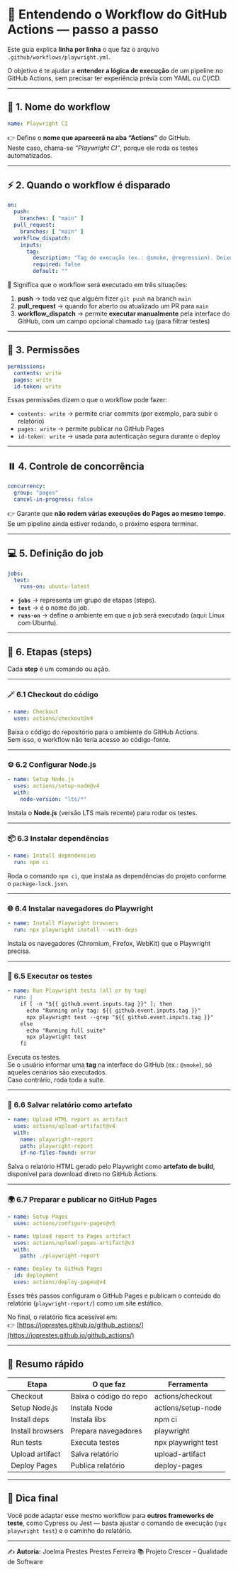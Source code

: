 # 🧩 Entendendo o Workflow do GitHub Actions — passo a passo

Este guia explica **linha por linha** o que faz o arquivo `.github/workflows/playwright.yml`.

O objetivo é te ajudar a **entender a lógica de execução** de um pipeline no GitHub Actions, sem precisar ter experiência prévia com YAML ou CI/CD.

---

## 🧾 1. Nome do workflow

```yaml
name: Playwright CI
```

👉 Define o **nome que aparecerá na aba “Actions”** do GitHub.  
Neste caso, chama-se *“Playwright CI”*, porque ele roda os testes automatizados.

---

## ⚡ 2. Quando o workflow é disparado

```yaml
on:
  push:
    branches: [ "main" ]
  pull_request:
    branches: [ "main" ]
  workflow_dispatch:
    inputs:
      tag:
        description: "Tag de execução (ex.: @smoke, @regression). Deixe vazio para rodar tudo."
        required: false
        default: ""
```

📖 Significa que o workflow será executado em três situações:
1. **push** → toda vez que alguém fizer `git push` na branch `main`  
2. **pull_request** → quando for aberto ou atualizado um PR para `main`  
3. **workflow_dispatch** → permite **executar manualmente** pela interface do GitHub, com um campo opcional chamado `tag` (para filtrar testes)

---

## 🔐 3. Permissões

```yaml
permissions:
  contents: write
  pages: write
  id-token: write
```

Essas permissões dizem o que o workflow pode fazer:
- `contents: write` → permite criar commits (por exemplo, para subir o relatório)  
- `pages: write` → permite publicar no GitHub Pages  
- `id-token: write` → usada para autenticação segura durante o deploy

---

## ⏸️ 4. Controle de concorrência

```yaml
concurrency:
  group: "pages"
  cancel-in-progress: false
```

👉 Garante que **não rodem várias execuções do Pages ao mesmo tempo**.  
Se um pipeline ainda estiver rodando, o próximo espera terminar.

---

## 💻 5. Definição do job

```yaml
jobs:
  test:
    runs-on: ubuntu-latest
```

- **`jobs`** → representa um grupo de etapas (steps).  
- **`test`** → é o nome do job.  
- **`runs-on`** → define o ambiente em que o job será executado (aqui: Linux com Ubuntu).

---

## 🧱 6. Etapas (steps)

Cada **step** é um comando ou ação.

---

### 🪄 6.1 Checkout do código

```yaml
- name: Checkout
  uses: actions/checkout@v4
```

Baixa o código do repositório para o ambiente do GitHub Actions.  
Sem isso, o workflow não teria acesso ao código-fonte.

---

### ⚙️ 6.2 Configurar Node.js

```yaml
- name: Setup Node.js
  uses: actions/setup-node@v4
  with:
    node-version: "lts/*"
```

Instala o **Node.js** (versão LTS mais recente) para rodar os testes.

---

### 📦 6.3 Instalar dependências

```yaml
- name: Install dependencies
  run: npm ci
```

Roda o comando `npm ci`, que instala as dependências do projeto conforme o `package-lock.json`.

---

### 🌐 6.4 Instalar navegadores do Playwright

```yaml
- name: Install Playwright browsers
  run: npx playwright install --with-deps
```

Instala os navegadores (Chromium, Firefox, WebKit) que o Playwright precisa.

---

### 🧪 6.5 Executar os testes

```yaml
- name: Run Playwright tests (all or by tag)
  run: |
    if [ -n "${{ github.event.inputs.tag }}" ]; then
      echo "Running only tag: ${{ github.event.inputs.tag }}"
      npx playwright test --grep "${{ github.event.inputs.tag }}"
    else
      echo "Running full suite"
      npx playwright test
    fi
```

Executa os testes.  
Se o usuário informar uma **tag** na interface do GitHub (ex.: `@smoke`), só aqueles cenários são executados.  
Caso contrário, roda toda a suíte.

---

### 📁 6.6 Salvar relatório como artefato

```yaml
- name: Upload HTML report as artifact
  uses: actions/upload-artifact@v4
  with:
    name: playwright-report
    path: playwright-report
    if-no-files-found: error
```

Salva o relatório HTML gerado pelo Playwright como **artefato de build**, disponível para download direto no GitHub Actions.

---

### 🌍 6.7 Preparar e publicar no GitHub Pages

```yaml
- name: Setup Pages
  uses: actions/configure-pages@v5

- name: Upload report to Pages artifact
  uses: actions/upload-pages-artifact@v3
  with:
    path: ./playwright-report

- name: Deploy to GitHub Pages
  id: deployment
  uses: actions/deploy-pages@v4
```

Esses três passos configuram o GitHub Pages e publicam o conteúdo do relatório (`playwright-report/`) como um site estático.

No final, o relatório fica acessível em:  
👉 [https://joprestes.github.io/github_actions/](https://joprestes.github.io/github_actions/)

---

## 🧠 Resumo rápido

| Etapa | O que faz | Ferramenta |
|-------|------------|-------------|
| Checkout | Baixa o código do repo | actions/checkout |
| Setup Node.js | Instala Node | actions/setup-node |
| Install deps | Instala libs | npm ci |
| Install browsers | Prepara navegadores | playwright |
| Run tests | Executa testes | npx playwright test |
| Upload artifact | Salva relatório | upload-artifact |
| Deploy Pages | Publica relatório | deploy-pages |

---

## 💬 Dica final

Você pode adaptar esse mesmo workflow para **outros frameworks de teste**, como Cypress ou Jest — basta ajustar o comando de execução (`npx playwright test`) e o caminho do relatório.

---

✍️ **Autoria:** Joelma Prestes Prestes Ferreira
📚 Projeto Crescer – Qualidade de Software
